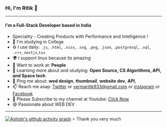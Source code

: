 ### Hi, I'm Ritik 👋
---

#### I'm a Full-Stack Developer based in India
- Speciality - Creating Products with Performance and Intelligence !
- 🏢 I'm  studying in College
- ⚙️ I use daily:  `.js`, `.html`, `.scss`, `.svg`, `.png`, `.json`, `.postgresql`, `.sql`, `.c++`, `nextjs`,`tsx`
- 🌍 I support linux because its amazing
- 💅 Want to work at: **People**
- 🌱 Learning more about and studying: **Open Source, CS Algorithms, API, and Space tech**
- 💬 Ping me about: **wed design**, **thumbnail**, **website dev**, **API**,
- 📫 Reach me asap: <a href="https://x.com/ritikverma90">Twitter</a> or vermaritik933@gmail.com or <a href="https://www.instagram.com/er_ritikverma/">instagram</a> or <a href="https://www.facebook.com/profile.php?id=100028289570139">Facebook</a> 
- 💜 Please Subscribe to my channel at Youtube: <a href="https://www.youtube.com/@ritikvermaa"> Click Now </a> 
- 😄 Passionate about WEB DEV
---
[![Ashish's github activity graph](https://github-readme-activity-graph.vercel.app/graph?username=Ritik-Vermaa&bg_color=000000&color=ffffff&line=ffa047&point=1b03d3&area=true&hide_border=true)](https://github.com/ashutosh00710/github-readme-activity-graph)
⭐️ Thank you very much
